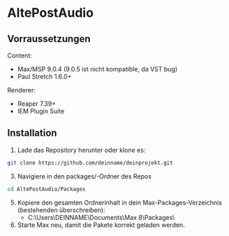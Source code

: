# AltePostAudio
## Vorraussetzungen
Content:
- Max/MSP 9.0.4 (9.0.5 ist nicht kompatible, da VST bug)
- Paul Stretch 1.6.0+

Renderer:
- Reaper 7.39+
- IEM Plugin Suite

## Installation
1. Lade das Repository herunter oder klone es:
```bash
git clone https://github.com/deinname/deinprojekt.git
```
3. Navigiere in den packages/-Ordner des Repos
```bash
cd AltePostAudio/Packages
```
5. Kopiere den gesamten Ordnerinhalt in dein Max-Packages-Verzeichnis (bestehenden überschreiben):
   - C:\Users\DEINNAME\Documents\Max 8\Packages\
6. Starte Max neu, damit die Pakete korrekt geladen werden.
